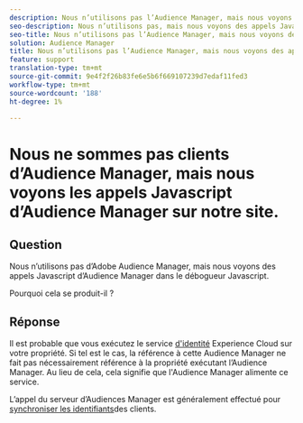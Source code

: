 ```yaml
---
description: Nous n’utilisons pas l’Audience Manager, mais nous voyons des appels Javascript d’Audience Manager dans le débogueur Javascript - Pourquoi ?
seo-description: Nous n’utilisons pas, mais nous voyons des appels Javascript d’Audience Manager dans le débogueur Javascript - Pourquoi ?
seo-title: Nous n’utilisons pas l’Audience Manager, mais nous voyons des appels Javascript d’Audience Manager dans le débogueur Javascript - Pourquoi ?
solution: Audience Manager
title: Nous n’utilisons pas l’Audience Manager, mais nous voyons des appels Javascript d’Audience Manager dans le débogueur Javascript - Pourquoi ?
feature: support
translation-type: tm+mt
source-git-commit: 9e4f2f26b83fe6e5b6f669107239d7edaf11fed3
workflow-type: tm+mt
source-wordcount: '188'
ht-degree: 1%

---
```



# Nous ne sommes pas clients d’Audience Manager, mais nous voyons les appels Javascript d’Audience Manager sur notre site.

## Question

Nous n’utilisons pas d’Adobe Audience Manager, mais nous voyons des appels Javascript d’Audience Manager dans le débogueur Javascript.

Pourquoi cela se produit-il ?

## Réponse

Il est probable que vous exécutez le service [d&#39;identité](https://docs.adobe.com/content/help/en/id-service/using/home.html) Experience Cloud sur votre propriété. Si tel est le cas, la référence à cette Audience Manager ne fait pas nécessairement référence à la propriété exécutant l’Audience Manager. Au lieu de cela, cela signifie que l&#39;Audience Manager alimente ce service.

L’appel du serveur d’Audiences Manager est généralement effectué pour [synchroniser les identifiants](https://docs.adobe.com/content/help/en/id-service/using/id-service-api/methods/setcustomerids.html)des clients.

